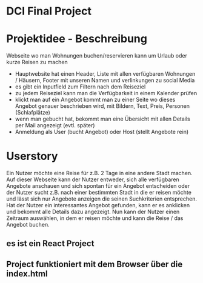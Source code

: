 # DCI Final Project
# Projektidee - Beschreibung
Webseite wo man Wohnungen buchen/reservieren kann um Urlaub oder kurze Reisen zu machen
- Hauptwebsite hat einen Header, Liste mit allen verfügbaren Wohnungen / Häusern, Footer mit unseren Namen und verlinkungen zu social Media
- es gibt ein Inputfield zum Filtern nach dem Reiseziel
- zu jedem Reiseziel kann man die Verfügbarkeit in einem Kalender prüfen
- klickt man auf ein Angebot kommt man zu einer Seite wo dieses Angebot genauer beschrieben wird, mit Bildern, Text, Preis, Personen (Schlafplätze)
- wenn man gebucht hat, bekommt man eine Übersicht mit allen Details per Mail angezeigt (evtl. später)
- Anmeldung als User (bucht Angebot) oder Host (stellt Angebote rein)

# Userstory
Ein Nutzer möchte eine Reise für z.B. 2 Tage in eine andere Stadt machen. Auf dieser Webseite kann der Nutzer entweder, sich alle verfügbaren Angebote anschauen und sich spontan für ein Angebot entscheiden oder der Nutzer sucht z.B. nach einer bestimmten Stadt in die er reisen möchte und lässt sich nur Angebote anzeigen die seinen Suchkriterien entsprechen. Hat der Nutzer ein interessantes Angebot gefunden, kann er es anklicken und bekommt alle Details dazu angezeigt. Nun kann der Nutzer einen Zeitraum auswählen, in dem er reisen möchte und kann die Reise / das Angebot buchen.

## es ist ein React Project
## Project funktioniert mit dem Browser über die index.html
